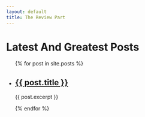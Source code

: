 ```yaml
---
layout: default
title: The Review Part
---
```


<h1>Latest And Greatest Posts</h1>

<ul>
    {% for post in site.posts %}
     <li>
         <h2><a href="{{ post.url }}">{{ post.title }}</a></h2>
        <p>{{ post.excerpt }}</p>
     </li>
     {% endfor %}
</ul>